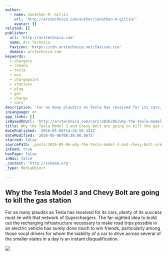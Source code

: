 ```yaml
---
author:
  - name: Jonathan M. Gitlin
    url: 'http://arstechnica.com/author/jonathan-m-gitlin/'
    avatar: {}
related: []
publisher:
  url: 'http://arstechnica.com'
  name: Ars Technica
  favicon: 'https://cdn.arstechnica.net/favicon.ico'
  domain: arstechnica.com
keywords:
  - chargers
  - romano
  - tesla
  - evs
  - chargepoint
  - stations
  - plug
  - gas
  - charge
  - cars
description: 'For as many plaudits as Tesla has received for its cars, plenty of its success must lie with that network of Superchargers. The far-sighted idea to build out the recharging infrastructure necessary to make road trips possible in an electric vehicle has surely done much to win friends, particularly among those vocal drivers for whom the inability of a car to drive across several of the smaller states in a day is an instant disqualification.'
inLanguage: en
app_links: []
isBasedOnUrl: 'http://arstechnica.com/cars/2016/05/why-the-tesla-model-3-and-chevy-bolt-are-going-to-kill-the-gas-station/'
title: Why the Tesla Model 3 and Chevy Bolt are going to kill the gas station
datePublished: '2016-05-06T14:25:56.321Z'
dateModified: '2016-05-06T08:30:06.867Z'
starred: false
sourcePath: _posts/2016-05-06-why-the-tesla-model-3-and-chevy-bolt-are-going-to-kill-the-g.md
inFeed: true
hasPage: false
inNav: false
_context: 'http://schema.org'
_type: MediaObject

---
```

<article style=""><h1>Why the Tesla Model 3 and Chevy Bolt are going to kill the gas station</h1><p>For as many plaudits as Tesla has received for its cars, plenty of its success must lie with that network of Superchargers. The far-sighted idea to build out the recharging infrastructure necessary to make road trips possible in an electric vehicle has surely done much to win friends, particularly among those vocal drivers for whom the inability of a car to drive across several of the smaller states in a day is an instant disqualification.</p><img src="http://cdn.arstechnica.net/wp-content/uploads/2016/05/2016-02-03-13.43.01-640x800.jpg" /></article>